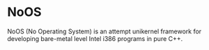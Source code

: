 # NoOS

NoOS (No Operating System) is an attempt unikernel framework for developing bare-metal level Intel i386 programs in pure C++.